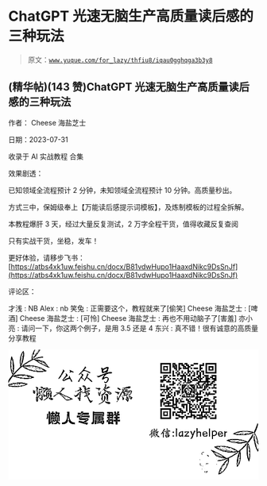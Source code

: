 # ChatGPT 光速无脑生产高质量读后感的三种玩法

> 原文：[`www.yuque.com/for_lazy/thfiu8/iqau0gghqga3b3y8`](https://www.yuque.com/for_lazy/thfiu8/iqau0gghqga3b3y8)



## (精华帖)(143 赞)ChatGPT 光速无脑生产高质量读后感的三种玩法 

作者： Cheese 海盐芝士 

日期：2023-07-31 

收录于 AI 实战教程 合集 

效果剧透： 

已知领域全流程预计 2 分钟，未知领域全流程预计 10 分钟。高质量秒出。 

方式三中，保姆级奉上【万能读后感提示词模板】，及炼制模板的过程全拆解。 

本教程爆肝 3 天，经过大量反复测试，2 万字全程干货，值得收藏反复查阅 

只有实战干货，坐稳，发车！ 

更好体验，请移步飞书：[https://atbs4xk1uw.feishu.cn/docx/B81vdwHupo1HaaxdNikc9DsSnJf](https://atbs4xk1uw.feishu.cn/docx/B81vdwHupo1HaaxdNikc9DsSnJf) 

评论区： 

才浅 : NB Alex : nb 笑兔 : 正需要这个，教程就来了[偷笑] Cheese 海盐芝士 : [啤酒] Cheese 海盐芝士 : [可怜] Cheese 海盐芝士 : 再也不用动脑子了[害羞] 亦小亮 : 请问一下，你这两个例子，是用 3.5 还是 4 东兴 : 真不错！很有诚意的高质量分享教程 

![](img/894d30a529e7c37bcd3392323c99941c.png)  